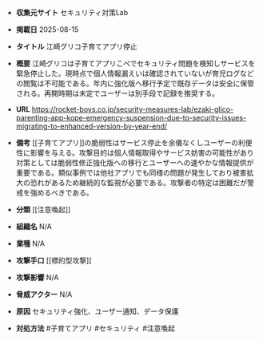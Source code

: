 - **収集元サイト**
セキュリティ対策Lab

- **掲載日**
2025-08-15

- **タイトル**
江崎グリコ子育てアプリ停止

- **概要**
江崎グリコは子育てアプリこぺでセキュリティ問題を検知しサービスを緊急停止した。現時点で個人情報漏えいは確認されていないが育児ログなどの閲覧は不可能である。年内に強化版へ移行予定で既存データは安全に保管される。再開時期は未定でユーザーは別手段で記録を推奨する。

- **URL**
https://rocket-boys.co.jp/security-measures-lab/ezaki-glico-parenting-app-kope-emergency-suspension-due-to-security-issues-migrating-to-enhanced-version-by-year-end/

- **備考**
[[子育てアプリ]]の脆弱性はサービス停止を余儀なくしユーザーの利便性に影響を与える。攻撃目的は個人情報取得やサービス妨害の可能性があり対策としては脆弱性修正強化版への移行とユーザーへの速やかな情報提供が重要である。類似事例では他社アプリでも同様の問題が発生しており被害拡大の恐れがあるため継続的な監視が必要である。攻撃者の特定は困難だが警戒を強めるべきである。

- **分類**
[[注意喚起]]

- **組織名**
N/A

- **業種**
N/A

- **攻撃手口**
[[標的型攻撃]]

- **攻撃影響**
N/A

- **脅威アクター**
N/A

- **原因**
セキュリティ強化、ユーザー通知、データ保護

- **対処方法**
#子育てアプリ #セキュリティ #注意喚起
